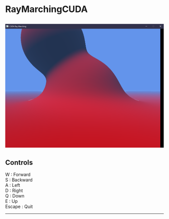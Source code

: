 # RayMarchingCUDA
![last render](https://raw.githubusercontent.com/AlanParadis/RayMarchingCUDA/master/LastRender.png)
-
## Controls

W : Forward\
S : Backward\
A : Left\
D : Right\
Q : Down\
E : Up\
Escape : Quit

----
